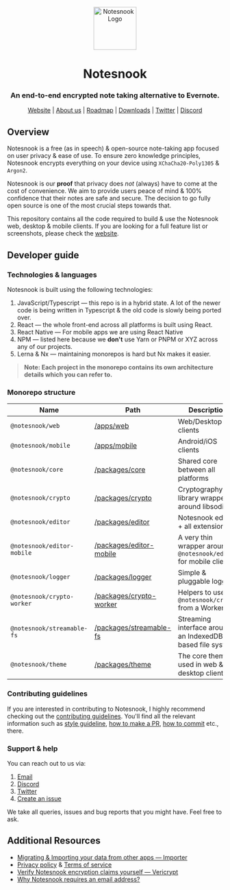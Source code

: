 <p align="center">
<img style="align:center;" src="./resources/icon.png" alt="Notesnook Logo" width="100" />
</p>

<h1 align="center">Notesnook</h1>
<h3 align="center">An end-to-end encrypted note taking alternative to Evernote.</h3>
<p align="center">
<a href="https://notesnook.com/">Website</a> | <a href="https://notesnook.com/about">About us</a> | <a href="https://notesnook.com/roadmap">Roadmap</a> | <a href="https://notesnook.com/downloads">Downloads</a> | <a href="https://twitter.com/@notesnook">Twitter</a> | <a href="https://discord.gg/5davZnhw3V">Discord</a>
</p>

## Overview

Notesnook is a free (as in speech) & open-source note-taking app focused on user privacy & ease of use. To ensure zero knowledge principles, Notesnook encrypts everything on your device using `XChaCha20-Poly1305` & `Argon2`.

Notesnook is our **proof** that privacy does _not_ (always) have to come at the cost of convenience. We aim to provide users peace of mind & 100% confidence that their notes are safe and secure. The decision to go fully open source is one of the most crucial steps towards that.

This repository contains all the code required to build & use the Notesnook web, desktop & mobile clients. If you are looking for a full feature list or screenshots, please check the [website](https://notesnook.com/).

## Developer guide

### Technologies & languages

Notesnook is built using the following technologies:

1. JavaScript/Typescript — this repo is in a hybrid state. A lot of the newer code is being written in Typescript & the old code is slowly being ported over.
2. React — the whole front-end across all platforms is built using React.
3. React Native — For mobile apps we are using React Native
4. NPM — listed here because we **don't** use Yarn or PNPM or XYZ across any of our projects.
5. Lerna & Nx — maintaining monorepos is hard but Nx makes it easier.

> **Note: Each project in the monorepo contains its own architecture details which you can refer to.**

### Monorepo structure

| Name                       | Path                                               | Description                                                       |
| -------------------------- | -------------------------------------------------- | ----------------------------------------------------------------- |
| `@notesnook/web`           | [/apps/web](/apps/web)                             | Web/Desktop clients                                               |
| `@notesnook/mobile`        | [/apps/mobile](/apps/mobile)                       | Android/iOS clients                                               |
| `@notesnook/core`          | [/packages/core](/packages/core)                   | Shared core between all platforms                                 |
| `@notesnook/crypto`        | [/packages/crypto](/packages/crypto)               | Cryptography library wrapper around libsodium                     |
| `@notesnook/editor`        | [/packages/editor](/packages/editor)               | Notesnook editor + all extensions                                 |
| `@notesnook/editor-mobile` | [/packages/editor-mobile](/packages/editor-mobile) | A very thin wrapper around `@notesnook/editor` for mobile clients |
| `@notesnook/logger`        | [/packages/logger](/packages/logger)               | Simple & pluggable logger                                         |
| `@notesnook/crypto-worker` | [/packages/crypto-worker](/packages/crypto-worker) | Helpers to use `@notesnook/crypto` from a Worker                  |
| `@notesnook/streamable-fs` | [/packages/streamable-fs](/packages/streamable-fs) | Streaming interface around an IndexedDB based file system         |
| `@notesnook/theme`         | [/packages/theme](/packages/theme)                 | The core theme used in web & desktop clients                      |

### Contributing guidelines

If you are interested in contributing to Notesnook, I highly recommend checking out the [contributing guidelines](/CONTRIBUTING.md). You'll find all the relevant information such as [style guideline](/CONTRIBUTING.md#style-guidelines), [how to make a PR](/CONTRIBUTING.md#opening--submitting-a-pull-request), [how to commit](/CONTRIBUTING.md#commit-guidelines) etc., there.

### Support & help

You can reach out to us via:

1. [Email](mailto:support@streetwriters.co)
2. [Discord](https://discord.gg/5davZnhw3V)
3. [Twitter](https://twitter.com/notesnook)
4. [Create an issue](https://github.com/streetwriters/notesnook/issues/new)

We take all queries, issues and bug reports that you might have. Feel free to ask.

## Additional Resources

- [Migrating & Importing your data from other apps — Importer](https://importer.notesnook.com/)
- [Privacy policy](https://notesnook.com/privacy) & [Terms of service](https://notesnook.com/terms)
- [Verify Notesnook encryption claims yourself — Vericrypt](https://vericrypt.notesnook.com/)
- [Why Notesnook requires an email address?](https://blog.notesnook.com/why-notesnook-requires-an-email-address/)
